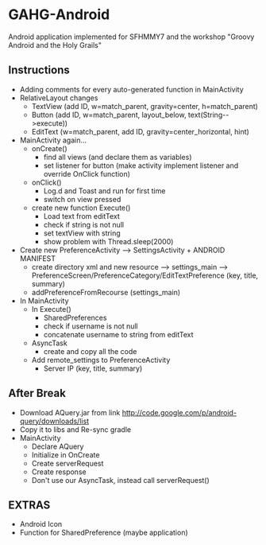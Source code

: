 GAHG-Android
============

Android application implemented for SFHMMY7 and the workshop "Groovy Android and the Holy Grails"

Instructions
------------

- Adding comments for every auto-generated function in MainActivity
- RelativeLayout changes
	* TextView (add ID, w=match_parent, gravity=center, h=match_parent)
	* Button (add ID, w=match_parent, layout_below, text(String-->execute))
	* EditText (w=match_parent, add ID, gravity=center_horizontal, hint)
- MainActivity again...
	* onCreate()
		- find all views (and declare them as variables)
		- set listener for button (make activity implement listener and override OnClick function)
	* onClick()
		- Log.d and Toast and run for first time
		- switch on view pressed
	* create new function Execute()
		- Load text from editText
		- check if string is not null
		- set textView with string
		- show problem with Thread.sleep(2000)
- Create new PreferenceActivity --> SettingsActivity + ANDROID MANIFEST
	* create directory xml and new resource --> settings_main --> PreferenceScreen/PreferenceCategory/EditTextPreference (key, title, summary)
	* addPreferenceFromRecourse (settings_main)
- In MainActivity 
	* In Execute()
		- SharedPreferences
		- check if username is not null
		- concatenate username to string from editText
	* AsyncTask
		- create and copy all the code
	* Add remote_settings to PreferenceActivity
		- Server IP (key, title, summary)

After Break
--------------
- Download AQuery.jar from link http://code.google.com/p/android-query/downloads/list
- Copy it to libs and Re-sync gradle
- MainActivity
	* Declare AQuery
	* Initialize in OnCreate
	* Create serverRequest
	* Create response
	* Don't use our AsyncTask, instead call serverRequest()

EXTRAS
----------
- Android Icon
- Function for SharedPreference (maybe application)
